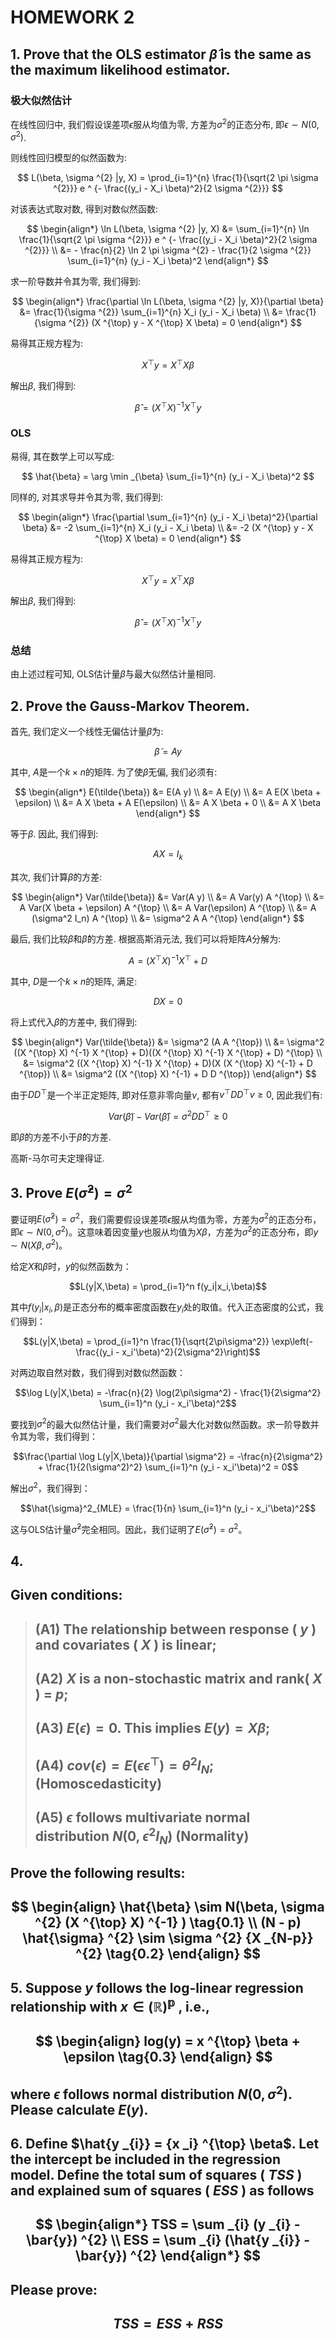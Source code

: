 # $\mathbf{HOMEWORK\ 2}$

## 1. Prove that the OLS estimator $\hat{\beta}$ is the same as the maximum likelihood estimator.

### 极大似然估计

在线性回归中, 我们假设误差项$\epsilon$服从均值为零, 方差为$\sigma^2$的正态分布, 即$\epsilon \sim N(0, \sigma^2)$.

则线性回归模型的似然函数为: 

$$
L(\beta, \sigma ^{2} |y, X) = \prod_{i=1}^{n} \frac{1}{\sqrt{2 \pi \sigma ^{2}}} e
 ^ {- \frac{(y_i - X_i \beta)^2}{2 \sigma ^{2}}}
$$

对该表达式取对数, 得到对数似然函数:

$$
\begin{align*}
    \ln L(\beta, \sigma ^{2} |y, X) &= \sum_{i=1}^{n} \ln \frac{1}{\sqrt{2 \pi \sigma ^{2}}} e
 ^ {- \frac{(y_i - X_i \beta)^2}{2 \sigma ^{2}}} \\
    &= - \frac{n}{2} \ln 2 \pi \sigma ^{2} - \frac{1}{2 \sigma ^{2}} \sum_{i=1}^{n} (y_i - X_i \beta)^2
\end{align*}
$$

求一阶导数并令其为零, 我们得到:

$$
\begin{align*}
    \frac{\partial \ln L(\beta, \sigma ^{2} |y, X)}{\partial \beta} &= \frac{1}{\sigma ^{2}} \sum_{i=1}^{n} X_i (y_i - X_i \beta) \\
    &= \frac{1}{\sigma ^{2}} (X 
    ^{\top} y - X ^{\top} X \beta) = 0
\end{align*}
$$

易得其正规方程为: 

$$
X ^{\top} y = X ^{\top} X \beta
$$

解出$\beta$, 我们得到:

$$
\hat{\beta} = (X ^{\top} X) ^{-1} X ^{\top} y
$$

### OLS

易得, 其在数学上可以写成:

$$
\hat{\beta} = \arg \min _{\beta} \sum_{i=1}^{n} (y_i - X_i \beta)^2
$$

同样的, 对其求导并令其为零, 我们得到:

$$
\begin{align*}
    \frac{\partial \sum_{i=1}^{n} (y_i - X_i \beta)^2}{\partial \beta} &= -2 \sum_{i=1}^{n} X_i (y_i - X_i \beta) \\
    &= -2 (X ^{\top} y - X ^{\top} X \beta) = 0
\end{align*}
$$

易得其正规方程为:

$$
X ^{\top} y = X ^{\top} X \beta
$$

解出$\beta$, 我们得到:

$$
\hat{\beta} = (X ^{\top} X) ^{-1} X ^{\top} y
$$

### 总结

由上述过程可知, OLS估计量$\hat{\beta}$与最大似然估计量相同.

## 2. Prove the Gauss-Markov Theorem.

首先, 我们定义一个线性无偏估计量$\tilde{\beta}$为:

$$
\tilde{\beta} = A y
$$

其中, $A$是一个$k \times n$的矩阵. 为了使$\tilde{\beta}$无偏, 我们必须有:

$$
\begin{align*}
    E(\tilde{\beta}) &= E(A y) \\
    &= A E(y) \\
    &= A E(X \beta + \epsilon) \\
    &= A X \beta + A E(\epsilon) \\
    &= A X \beta + 0 \\
    &= A X \beta
\end{align*}
$$

等于$\beta$. 因此, 我们得到:

$$
A X = I_k
$$

其次, 我们计算$\tilde{\beta}$的方差:

$$
\begin{align*}
    Var(\tilde{\beta}) &= Var(A y) \\
    &= A Var(y) A ^{\top} \\
    &= A Var(X \beta + \epsilon) A ^{\top} \\
    &= A Var(\epsilon) A ^{\top} \\
    &= A (\sigma^2 I_n) A ^{\top} \\
    &= \sigma^2 A A ^{\top}
\end{align*}
$$

最后, 我们比较$\tilde{\beta}$和$\hat{\beta}$的方差. 根据高斯消元法, 我们可以将矩阵$A$分解为:

$$
A = (X ^{\top} X) ^{-1} X ^{\top} + D
$$

其中, $D$是一个$k \times n$的矩阵, 满足:

$$
D X = 0
$$

将上式代入$\tilde{\beta}$的方差中, 我们得到:

$$
\begin{align*}
    Var(\tilde{\beta}) &= \sigma^2 (A A ^{\top}) \\
    &= \sigma^2 ((X ^{\top} X) ^{-1} X ^{\top} + D)((X ^{\top} X) ^{-1} X ^{\top} + D) ^{\top} \\
    &= \sigma^2 ((X ^{\top} X) ^{-1} X ^{\top} + D)(X (X ^{\top} X) ^{-1} + D ^{\top}) \\
    &= \sigma^2 ((X ^{\top} X) ^{-1} + D D ^{\top})
\end{align*}
$$

由于$D D ^{\top}$是一个半正定矩阵, 即对任意非零向量$v$, 都有$v ^{\top} D D ^{\top} v \geq 0$, 因此我们有:

$$
Var(\tilde{\beta}) - Var(\hat{\beta}) = \sigma^2 D D ^{\top} \geq 0
$$

即$\tilde{\beta}$的方差不小于$\hat{\beta}$的方差. 

高斯-马尔可夫定理得证. 

## 3. Prove $E(\hat{\sigma} ^{2}) = \sigma ^{2}$

要证明$E(\hat{\sigma}^2) = \sigma^2$，我们需要假设误差项$\epsilon$服从均值为零，方差为$\sigma^2$的正态分布，即$\epsilon \sim N(0, \sigma^2)$。这意味着因变量$y$也服从均值为$X\beta$，方差为$\sigma^2$的正态分布，即$y \sim N(X\beta, \sigma^2)$。

给定$X$和$\beta$时，$y$的似然函数为：

$$L(y|X,\beta) = \prod_{i=1}^n f(y_i|x_i,\beta)$$

其中$f(y_i|x_i,\beta)$是正态分布的概率密度函数在$y_i$处的取值。代入正态密度的公式，我们得到：

$$L(y|X,\beta) = \prod_{i=1}^n \frac{1}{\sqrt{2\pi\sigma^2}} \exp\left(-\frac{(y_i - x_i'\beta)^2}{2\sigma^2}\right)$$

对两边取自然对数，我们得到对数似然函数：

$$\log L(y|X,\beta) = -\frac{n}{2} \log(2\pi\sigma^2) - \frac{1}{2\sigma^2} \sum_{i=1}^n (y_i - x_i'\beta)^2$$

要找到$\sigma^2$的最大似然估计量，我们需要对$\sigma^2$最大化对数似然函数。求一阶导数并令其为零，我们得到：

$$\frac{\partial \log L(y|X,\beta)}{\partial \sigma^2} = -\frac{n}{2\sigma^2} + \frac{1}{2(\sigma^2)^2} \sum_{i=1}^n (y_i - x_i'\beta)^2 = 0$$

解出$\sigma^2$，我们得到：

$$\hat{\sigma}^2_{MLE} = \frac{1}{n} \sum_{i=1}^n (y_i - x_i'\beta)^2$$

这与OLS估计量$\hat{\sigma}^2$完全相同。因此，我们证明了$E(\hat{\sigma}^2) = \sigma^2$。

## 4. 

Given conditions:
-

> (A1) The relationship between response ( $y$ ) and covariates ( $X$ ) is linear;
> -
> (A2) $X$ is a non-stochastic matrix and rank( $X$ ) = $p$;
> -
> (A3) $E(\epsilon) = 0$. This implies $E(y) = X \beta$;
> -
> (A4) $cov( \epsilon ) = E( \epsilon \epsilon ^{\top} ) = \theta ^{2} I _{N}$; (Homoscedasticity)
> -
> (A5) $\epsilon$ follows multivariate normal distribution $N(0, \epsilon ^{2} I _{N})$ (Normality)
> -

Prove the following results:
-

$$
\begin{align}
    \hat{\beta} \sim N(\beta, \sigma ^{2} (X ^{\top} X) ^{-1} ) \tag{0.1} \\
    (N - p) \hat{\sigma} ^{2} \sim \sigma ^{2} {X _{N-p}} ^{2}  \tag{0.2}
\end{align}
$$
-

## 5. Suppose $y$ follows the log-linear regression relationship with $x \in \mathbb{(R) ^{p}}$ , i.e.,

$$
\begin{align}
    log(y) = x ^{\top} \beta + \epsilon \tag{0.3}
\end{align}
$$
-

where $\epsilon$ follows normal distribution $N(0, \sigma ^{2})$. Please calculate $E(y)$.
-

## 6. Define $\hat{y _{i}} = {x _i} ^{\top} \beta$. Let the intercept be included in the regression model. Define the total sum of squares ( $TSS$ ) and explained sum of squares ( $ESS$ ) as follows

$$
\begin{align*}
    TSS = \sum _{i} (y _{i} - \bar{y}) ^{2} \\
    ESS = \sum _{i} (\hat{y _{i}} - \bar{y}) ^{2}
\end{align*}
$$
-

Please prove:
-

$$
    TSS = ESS + RSS
$$
-